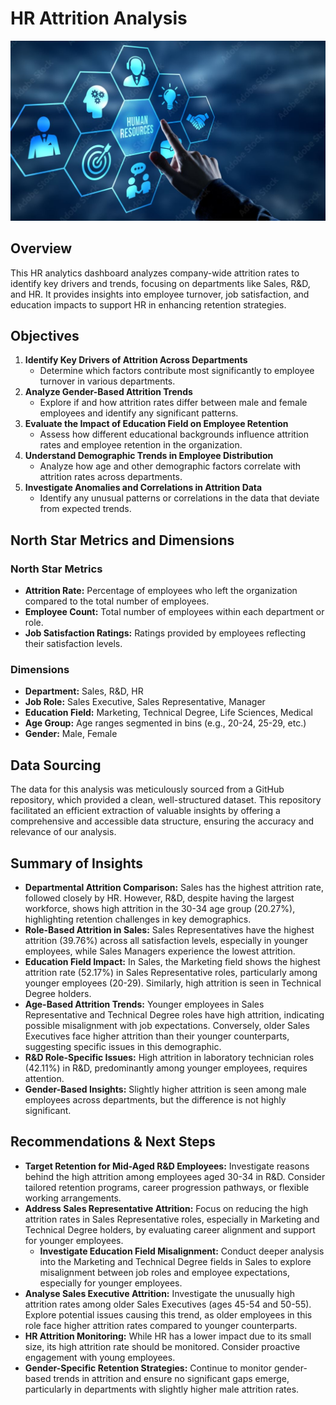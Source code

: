# HR Attrition Analysis
![HR Attrition Analysis](Intro_image.png)

## Overview
This HR analytics dashboard analyzes company-wide attrition rates to identify key drivers and trends, focusing on departments like Sales, R&D, and HR. It provides insights into employee turnover, job satisfaction, and education impacts to support HR in enhancing retention strategies.

## Objectives
1. **Identify Key Drivers of Attrition Across Departments**
   - Determine which factors contribute most significantly to employee turnover in various departments.
2. **Analyze Gender-Based Attrition Trends**
   - Explore if and how attrition rates differ between male and female employees and identify any significant patterns.
3. **Evaluate the Impact of Education Field on Employee Retention**
   - Assess how different educational backgrounds influence attrition rates and employee retention in the organization.
4. **Understand Demographic Trends in Employee Distribution**
   - Analyze how age and other demographic factors correlate with attrition rates across departments.
5. **Investigate Anomalies and Correlations in Attrition Data**
   - Identify any unusual patterns or correlations in the data that deviate from expected trends.

## North Star Metrics and Dimensions
### North Star Metrics
- **Attrition Rate:** Percentage of employees who left the organization compared to the total number of employees.
- **Employee Count:** Total number of employees within each department or role.
- **Job Satisfaction Ratings:** Ratings provided by employees reflecting their satisfaction levels.

### Dimensions
- **Department:** Sales, R&D, HR
- **Job Role:** Sales Executive, Sales Representative, Manager
- **Education Field:** Marketing, Technical Degree, Life Sciences, Medical
- **Age Group:** Age ranges segmented in bins (e.g., 20-24, 25-29, etc.)
- **Gender:** Male, Female

## Data Sourcing
The data for this analysis was meticulously sourced from a GitHub repository, which provided a clean, well-structured dataset. This repository facilitated an efficient extraction of valuable insights by offering a comprehensive and accessible data structure, ensuring the accuracy and relevance of our analysis.

## Summary of Insights
- **Departmental Attrition Comparison:** Sales has the highest attrition rate, followed closely by HR. However, R&D, despite having the largest workforce, shows high attrition in the 30-34 age group (20.27%), highlighting retention challenges in key demographics.
- **Role-Based Attrition in Sales:** Sales Representatives have the highest attrition (39.76%) across all satisfaction levels, especially in younger employees, while Sales Managers experience the lowest attrition.
- **Education Field Impact:** In Sales, the Marketing field shows the highest attrition rate (52.17%) in Sales Representative roles, particularly among younger employees (20-29). Similarly, high attrition is seen in Technical Degree holders.
- **Age-Based Attrition Trends:** Younger employees in Sales Representative and Technical Degree roles have high attrition, indicating possible misalignment with job expectations. Conversely, older Sales Executives face higher attrition than their younger counterparts, suggesting specific issues in this demographic.
- **R&D Role-Specific Issues:** High attrition in laboratory technician roles (42.11%) in R&D, predominantly among younger employees, requires attention.
- **Gender-Based Insights:** Slightly higher attrition is seen among male employees across departments, but the difference is not highly significant.

## Recommendations & Next Steps
- **Target Retention for Mid-Aged R&D Employees:** Investigate reasons behind the high attrition among employees aged 30-34 in R&D. Consider tailored retention programs, career progression pathways, or flexible working arrangements.
- **Address Sales Representative Attrition:** Focus on reducing the high attrition rates in Sales Representative roles, especially in Marketing and Technical Degree holders, by evaluating career alignment and support for younger employees.
  - **Investigate Education Field Misalignment:** Conduct deeper analysis into the Marketing and Technical Degree fields in Sales to explore misalignment between job roles and employee expectations, especially for younger employees.
- **Analyse Sales Executive Attrition:** Investigate the unusually high attrition rates among older Sales Executives (ages 45-54 and 50-55). Explore potential issues causing this trend, as older employees in this role face higher attrition rates compared to younger counterparts.
- **HR Attrition Monitoring:** While HR has a lower impact due to its small size, its high attrition rate should be monitored. Consider proactive engagement with young employees.
- **Gender-Specific Retention Strategies:** Continue to monitor gender-based trends in attrition and ensure no significant gaps emerge, particularly in departments with slightly higher male attrition rates.
